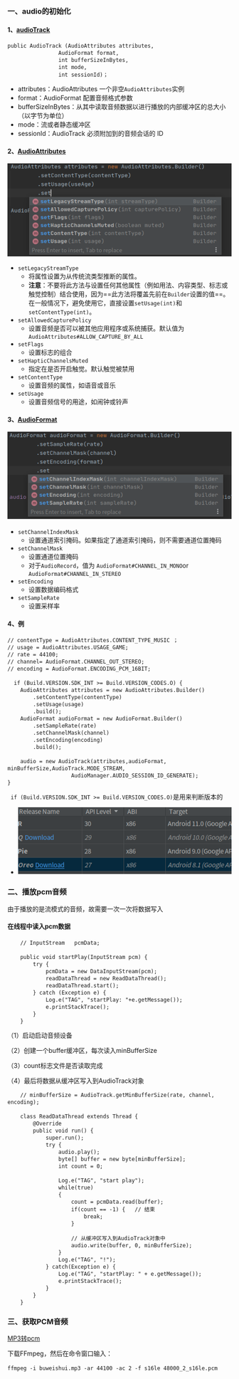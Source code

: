 ### 一、audio的初始化

#### 1、[audioTrack](https://developer.android.google.cn/reference/android/media/AudioTrack#AudioTrack(android.media.AudioAttributes,%20android.media.AudioFormat,%20int,%20int,%20int))

```
public AudioTrack (AudioAttributes attributes, 
                AudioFormat format, 
                int bufferSizeInBytes, 
                int mode, 
                int sessionId)；
```

- attributes：AudioAttributes 一个非空`AudioAttributes`实例
- format：AudioFormat 配置音频格式参数
- bufferSizeInBytes：从其中读取音频数据以进行播放的内部缓冲区的总大小（以字节为单位）
- mode：流或者静态缓冲区
- sessionId：AudioTrack 必须附加到的音频会话的 ID

#### 2、[AudioAttributes](https://developer.android.google.cn/reference/android/media/AudioAttributes.Builder)

![image-20210806100746668](audioTrack初始化及pcm的播放.assets/image-20210806100746668.png)

- `setLegacyStreamType`
  - 将属性设置为从传统流类型推断的属性。
  - **注意**：不要将此方法与设置任何其他属性（例如用法、内容类型、标志或触觉控制）结合使用，因为==此方法将覆盖先前在`Builder`设置的值==。在一般情况下，避免使用它，直接设置`setUsage(int)`和`setContentType(int)`。
- `setAllowedCapturePolicy`
  - 设置音频是否可以被其他应用程序或系统捕获。默认值为`AudioAttributes#ALLOW_CAPTURE_BY_ALL`
- `setFlags`
  - 设置标志的组合
- `setHapticChannelsMuted`
  - 指定在是否开启触觉。默认触觉被禁用
- `setContentType`
  - 设置音频的属性，如语音或音乐
- `setUsage`
  - 设置音频信号的用途，如闹钟或铃声

#### 3、[AudioFormat](https://developer.android.google.cn/reference/android/media/AudioFormat.Builder)

![image-20210806100804605](audioTrack初始化及pcm的播放.assets/image-20210806100804605.png)

- `setChannelIndexMask`
  - 设置通道索引掩码。如果指定了通道索引掩码，则不需要通道位置掩码
- `setChannelMask`
  - 设置通道位置掩码
  - 对于`AudioRecord`，值为 `AudioFormat#CHANNEL_IN_MONO`or `AudioFormat#CHANNEL_IN_STEREO`
- `setEncoding`
  - 设置数据编码格式
- `setSampleRate`
  - 设置采样率

#### 4、例

```
// contentType = AudioAttributes.CONTENT_TYPE_MUSIC ；
// usage = AudioAttributes.USAGE_GAME;
// rate = 44100;
// channel= AudioFormat.CHANNEL_OUT_STEREO;
// encoding = AudioFormat.ENCODING_PCM_16BIT;

  if (Build.VERSION.SDK_INT >= Build.VERSION_CODES.O) {
  	AudioAttributes attributes = new AudioAttributes.Builder()
		.setContentType(contentType)
		.setUsage(usage)
		.build();
	AudioFormat audioFormat = new AudioFormat.Builder()
		.setSampleRate(rate)
		.setChannelMask(channel)
		.setEncoding(encoding)
		.build();

	audio = new AudioTrack(attributes,audioFormat, minBufferSize,AudioTrack.MODE_STREAM,
                    AudioManager.AUDIO_SESSION_ID_GENERATE);
}
```

`  if (Build.VERSION.SDK_INT >= Build.VERSION_CODES.O) `是用来判断版本的

- ![image-20210806100834028](audioTrack初始化及pcm的播放.assets/image-20210806100834028.png)

### 二、播放pcm音频

由于播放的是流模式的音频，故需要一次一次将数据写入

#### 在线程中读入pcm数据

```
    // InputStream   pcmData;
    
    public void startPlay(InputStream pcm) {
        try {
            pcmData = new DataInputStream(pcm);
            readDataThread = new ReadDataThread();
            readDataThread.start();
        } catch (Exception e) {
            Log.e("TAG", "startPlay: "+e.getMessage());
            e.printStackTrace();
        }
    }
```

（1）启动启动音频设备

（2）创建一个buffer缓冲区，每次读入minBufferSize

（3）count标志文件是否读取完成

（4）最后将数据从缓冲区写入到AudioTrack对象

```
    // minBufferSize = AudioTrack.getMinBufferSize(rate, channel, encoding);
    
    class ReadDataThread extends Thread {
        @Override
        public void run() {
            super.run();
            try {
            	audio.play();
                byte[] buffer = new byte[minBufferSize];
                int count = 0;

                Log.e("TAG", "start play");
                while(true)
                {
                    count = pcmData.read(buffer);
                    if(count == -1) {   // 结束
                        break;
                    }

                    // 从缓冲区写入到AudioTrack对象中
                    audio.write(buffer, 0, minBufferSize);
                }
                Log.e("TAG", "!");
            } catch(Exception e) {
                Log.e("TAG", "startPlay: " + e.getMessage());
                e.printStackTrace();
            }
        }
    }
```

### 三、获取PCM音频

[MP3转pcm](https://blog.csdn.net/m0_37599645/article/details/111657806)

下载FFmpeg，然后在命令窗口输入：

`ffmpeg -i buweishui.mp3 -ar 44100 -ac 2 -f s16le 48000_2_s16le.pcm`

